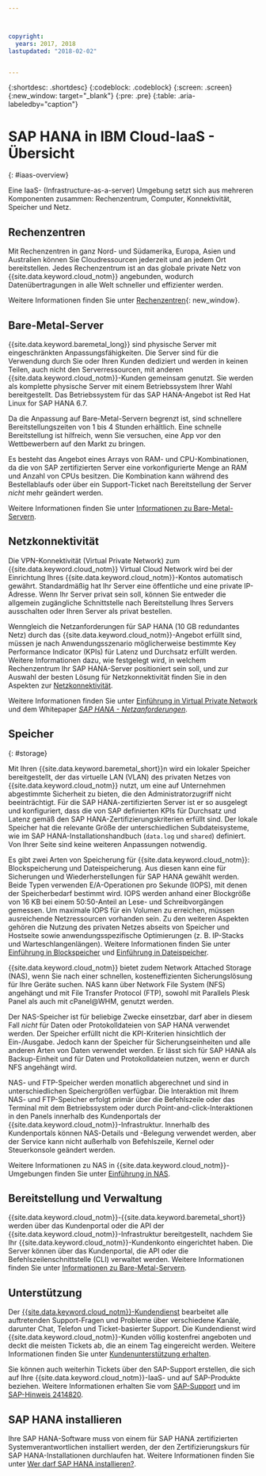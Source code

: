 ```yaml
---



copyright:
  years: 2017, 2018
lastupdated: "2018-02-02"


---
```


{:shortdesc: .shortdesc}
{:codeblock: .codeblock}
{:screen: .screen}
{:new_window: target="_blank"}
{:pre: .pre}
{:table: .aria-labeledby="caption"}

# SAP HANA in IBM Cloud-IaaS - Übersicht
{: #iaas-overview}

Eine IaaS- (Infrastructure-as-a-server) Umgebung setzt sich aus mehreren Komponenten zusammen: Rechenzentrum, Computer, Konnektivität, Speicher und Netz. 

## Rechenzentren

Mit Rechenzentren in ganz Nord- und Südamerika, Europa, Asien und Australien können Sie Cloudressourcen jederzeit und an jedem Ort bereitstellen. Jedes Rechenzentrum ist an das globale private Netz von {{site.data.keyword.cloud_notm}} angebunden, wodurch Datenübertragungen in alle Welt schneller und effizienter werden.

Weitere Informationen finden Sie unter [Rechenzentren](https://www.ibm.com/cloud-computing/bluemix/data-centers){: new_window}.

## Bare-Metal-Server

{{site.data.keyword.baremetal_long}} sind physische Server mit eingeschränkten Anpassungsfähigkeiten. Die Server sind für die Verwendung durch Sie oder Ihren Kunden dediziert und werden in keinen Teilen, auch nicht den Serverressourcen, mit anderen {{site.data.keyword.cloud_notm}}-Kunden gemeinsam genutzt. Sie werden als komplette physische Server mit einem Betriebssystem Ihrer Wahl bereitgestellt. Das Betriebssystem für das SAP HANA-Angebot ist Red Hat Linux for SAP HANA 6.7.

Da die Anpassung auf Bare-Metal-Servern begrenzt ist, sind schnellere Bereitstellungszeiten von 1 bis 4 Stunden erhältlich. Eine schnelle Bereitstellung ist hilfreich, wenn Sie versuchen, eine App vor den Wettbewerbern auf den Markt zu bringen.

Es besteht das Angebot eines Arrays von RAM- und CPU-Kombinationen, da die von SAP zertifizierten Server eine vorkonfigurierte Menge an RAM und Anzahl von CPUs besitzen. Die Kombination kann während des Bestellablaufs oder über ein Support-Ticket nach Bereitstellung der Server *nicht* mehr geändert werden.

Weitere Informationen finden Sie unter [Informationen zu Bare-Metal-Servern](https://console.bluemix.net/docs/bare-metal/index.html#about-bare-metal-servers). 

## Netzkonnektivität

Die VPN-Konnektivität (Virtual Private Network) zum {{site.data.keyword.cloud_notm}} Virtual Cloud Network wird bei der Einrichtung Ihres {{site.data.keyword.cloud_notm}}-Kontos automatisch gewährt. Standardmäßig hat Ihr Server eine öffentliche und eine private IP-Adresse. Wenn Ihr Server privat sein soll, können Sie entweder die allgemein zugängliche Schnittstelle nach Bereitstellung Ihres Servers ausschalten oder Ihren Server als privat bestellen. 

Wenngleich die Netzanforderungen für SAP HANA (10 GB redundantes Netz) durch das {{site.data.keyword.cloud_notm}}-Angebot erfüllt sind, müssen je nach Anwendungsszenario möglicherweise bestimmte Key Performance Indicator (KPIs) für Latenz und Durchsatz erfüllt werden. Weitere Informationen dazu, wie festgelegt wird, in welchem Rechenzentrum Ihr SAP HANA-Server positioniert sein soll, und zur Auswahl der besten Lösung für Netzkonnektivität finden Sie in den Aspekten zur [Netzkonnektivität](/docs/infrastructure/sap-hana/hana-considerations.html#network_connectivity).

Weitere Informationen finden Sie unter [Einführung in Virtual Private Network](https://console.bluemix.net/docs/infrastructure/iaas-vpn/getting-started.html#getting-started-with-virtual-private-networking-vpn-) und dem Whitepaper [*SAP HANA - Netzanforderungen*](https://www.sap.com/documents/2016/08/1cd2c2fb-807c-0010-82c7-eda71af511fa.html).

## Speicher
{: #storage}

Mit Ihren {{site.data.keyword.baremetal_short}}n wird ein lokaler Speicher bereitgestellt, der das virtuelle LAN (VLAN) des privaten Netzes von {{site.data.keyword.cloud_notm}} nutzt, um eine auf Unternehmen abgestimmte Sicherheit zu bieten, die den Administratorzugriff nicht beeinträchtigt. Für die SAP HANA-zertifizierten Server ist er so ausgelegt und konfiguriert, dass die von SAP definierten KPIs für Durchsatz und Latenz gemäß den SAP HANA-Zertifizierungskriterien erfüllt sind. Der lokale Speicher hat die relevante Größe der unterschiedlichen Subdateisysteme, wie im SAP HANA-Installationshandbuch (`data.log` und `shared`) definiert. Von Ihrer Seite sind keine weiteren Anpassungen notwendig.

Es gibt zwei Arten von Speicherung für {{site.data.keyword.cloud_notm}}: Blockspeicherung und Dateispeicherung. Aus diesen kann eine für Sicherungen und Wiederherstellungen für SAP HANA gewählt werden. Beide Typen verwenden E/A-Operationen pro Sekunde (IOPS), mit denen der Speicherbedarf bestimmt wird. IOPS werden anhand einer Blockgröße von 16 KB bei einem 50:50-Anteil an Lese- und Schreibvorgängen gemessen. Um maximale IOPS für ein Volumen zu erreichen, müssen ausreichende Netzressourcen vorhanden sein. Zu den weiteren Aspekten gehören die Nutzung des privaten Netzes abseits von Speicher und Hostseite sowie anwendungsspezifische Optimierungen (z. B. IP-Stacks und Warteschlangenlängen). Weitere Informationen finden Sie unter [Einführung in Blockspeicher](https://console.bluemix.net/docs/infrastructure/BlockStorage/index.html#getting-started-with-block-storage) und [Einführung in Dateispeicher](https://console.bluemix.net/docs/infrastructure/FileStorage/index.html#getting-started-with-file-storage).

{{site.data.keyword.cloud_notm}} bietet zudem Network Attached Storage (NAS), wenn Sie nach einer schnellen, kosteneffizienten Sicherungslösung für Ihre Geräte suchen. NAS kann über Network File System (NFS) angehängt und mit File Transfer Protocol (FTP), sowohl mit Parallels Plesk Panel als auch mit cPanel@WHM, genutzt werden.

Der NAS-Speicher ist für beliebige Zwecke einsetzbar, darf aber in diesem Fall *nicht* für Daten oder Protokolldateien von SAP HANA verwendet werden. Der Speicher erfüllt nicht die KPI-Kriterien hinsichtlich der Ein-/Ausgabe. Jedoch kann der Speicher für Sicherungseinheiten und alle anderen Arten von Daten verwendet werden. Er lässt sich für SAP HANA als Backup-Einheit und für Daten und Protokolldateien nutzen, wenn er durch NFS angehängt wird.  
  
NAS- und FTP-Speicher werden monatlich abgerechnet und sind in unterschiedlichen Speichergrößen verfügbar. Die Interaktion mit Ihrem NAS- und FTP-Speicher erfolgt primär über die Befehlszeile oder das Terminal mit dem Betriebssystem oder durch Point-and-click-Interaktionen in den Panels innerhalb des Kundenportals der {{site.data.keyword.cloud_notm}}-Infrastruktur. Innerhalb des Kundenportals können NAS-Details und -Belegung verwendet werden, aber der Service kann nicht außerhalb von Befehlszeile, Kernel oder Steuerkonsole geändert werden.

Weitere Informationen zu NAS in {{site.data.keyword.cloud_notm}}-Umgebungen finden Sie unter [Einführung in NAS](https://console.bluemix.net/docs/infrastructure/network-attached-storage/index.html#getting-started-with-nas).

## Bereitstellung und Verwaltung

{{site.data.keyword.cloud_notm}}-{{site.data.keyword.baremetal_short}} werden über das Kundenportal oder die API der {{site.data.keyword.cloud_notm}}-Infrastruktur bereitgestellt, nachdem Sie Ihr {{site.data.keyword.cloud_notm}}-Kundenkonto eingerichtet haben. Die Server können über das Kundenportal, die API oder die Befehlszeilenschnittstelle (CLI) verwaltet werden. Weitere Informationen finden Sie unter [Informationen zu Bare-Metal-Servern](https://console.bluemix.net/docs/bare-metal/index.html#about-bare-metal-servers).

## Unterstützung

Der [{{site.data.keyword.cloud_notm}}-Kundendienst](https://console.bluemix.net/docs/support/index.html#getting-customer-support) bearbeitet alle auftretenden Support-Fragen und Probleme über verschiedene Kanäle, darunter Chat, Telefon und Ticket-basierter Support. Die Kundendienst wird {{site.data.keyword.cloud_notm}}-Kunden völlig kostenfrei angeboten und deckt die meisten Tickets ab, die an einem Tag eingereicht werden. Weitere Informationen finden Sie unter [Kundenunterstützung erhalten](https://console.bluemix.net./docs/support/index.html#getting-customer-support).

Sie können auch weiterhin Tickets über den SAP-Support erstellen, die sich auf Ihre {{site.data.keyword.cloud_notm}}-IaaS- und auf SAP-Produkte beziehen. Weitere Informationen erhalten Sie vom [SAP-Support](https://support.sap.com/en/index.html) und im [SAP-Hinweis 2414820](https://launchpad.support.sap.com/#/notes/2414820).

## SAP HANA installieren

Ihre SAP HANA-Software muss von einem für SAP HANA zertifizierten Systemverantwortlichen installiert werden, der den Zertifizierungskurs für SAP HANA-Installationen durchlaufen hat. Weitere Informationen finden Sie unter [Wer darf SAP HANA installieren?](http://www.saphanacentral.com/p/who-can-install-sap-hana.html).
